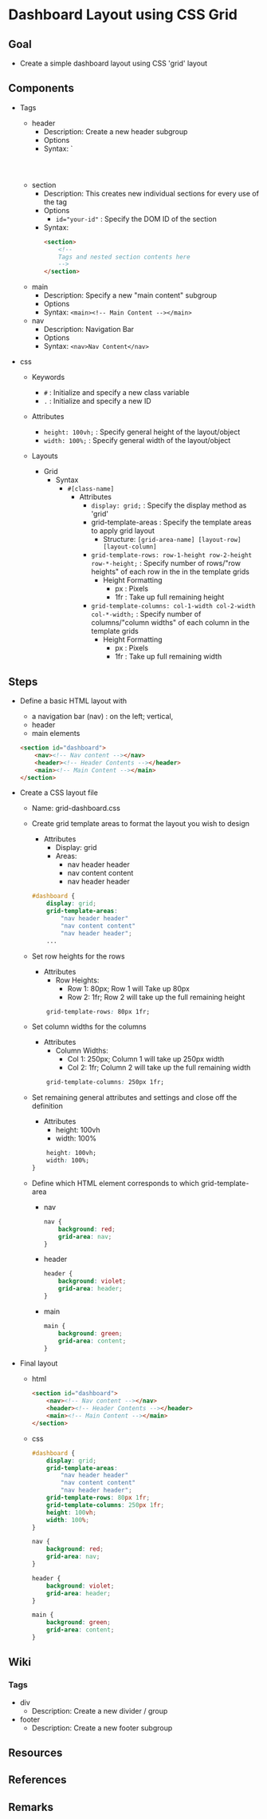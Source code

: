 # Dashboard Layout using CSS Grid

## Goal
+ Create a simple dashboard layout using CSS 'grid' layout

## Components
- Tags
    - header
        + Description: Create a new header subgroup
        - Options
        + Syntax: `<header><!-- Header Content --></header>
    - section
        + Description: This creates new individual sections for every use of the tag
        - Options
            + `id="your-id"` : Specify the DOM ID of the section
        - Syntax: 
            ```html
            <section>
                <!--
                Tags and nested section contents here
                -->
            </section>
            ```
    - main
        + Description: Specify a new "main content" subgroup
        - Options
        + Syntax: `<main><!-- Main Content --></main>`
    - nav
        + Description: Navigation Bar
        - Options
        + Syntax: `<nav>Nav Content</nav>`

- css
    - Keywords
        + `#` : Initialize and specify a new class variable
        + `.` : Initialize and specify a new ID

    - Attributes
        + `height: 100vh;` : Specify general height of the layout/object
        + `width: 100%;` : Specify general width of the layout/object

    - Layouts
        - Grid
            - Syntax
                - `#[class-name]`
                    - Attributes
                        + `display: grid;` : Specify the display method as 'grid'
                        - grid-template-areas : Specify the template areas to apply grid layout
                            - Structure: `[grid-area-name] [layout-row] [layout-column]`
                        - `grid-template-rows: row-1-height row-2-height row-*-height;` : Specify number of rows/"row heights" of each row in the in the template grids
                            - Height Formatting
                                + px : Pixels
                                + 1fr : Take up full remaining height
                        - `grid-template-columns: col-1-width col-2-width col-*-width;` : Specify number of columns/"column widths" of each column in the template grids
                            - Height Formatting
                                + px : Pixels
                                + 1fr : Take up full remaining width

## Steps
- Define a basic HTML layout with 
    + a navigation bar (nav) : on the left; vertical, 
    + header
    + main elements
    ```html
    <section id="dashboard">
        <nav><!-- Nav content --></nav>
        <header><!-- Header Contents --></header>
        <main><!-- Main Content --></main>
    </section>
    ```

- Create a CSS layout file
    + Name: grid-dashboard.css

    - Create grid template areas to format the layout you wish to design
        - Attributes
            + Display: grid
            - Areas:
                + nav header header
                + nav content content
                + nav header header
        ```css
        #dashboard {
            display: grid;
            grid-template-areas:
                "nav header header"
                "nav content content"
                "nav header header";
            ...
        ```

    - Set row heights for the rows
        - Attributes
            - Row Heights: 
                + Row 1: 80px; Row 1 will Take up 80px
                + Row 2: 1fr; Row 2 will take up the full remaining height
        ```css
            grid-template-rows: 80px 1fr;
        ```

    - Set column widths for the columns
        - Attributes
            - Column Widths: 
                + Col 1: 250px; Column 1 will take up 250px width
                + Col 2: 1fr; Column 2 will take up the full remaining width
        ```css
            grid-template-columns: 250px 1fr;
        ```

    - Set remaining general attributes and settings and close off the definition
        - Attributes
            + height: 100vh
            + width: 100%
        ```css
            height: 100vh;
            width: 100%;
        }
        ```

    - Define which HTML element corresponds to which grid-template-area
        - nav
            ```css
            nav {
                background: red;
                grid-area: nav;
            }
            ```
        - header
            ```css
            header {
                background: violet;
                grid-area: header;
            }
            ```
        - main
            ```css
            main {
                background: green;
                grid-area: content;
            }
            ```

- Final layout
    - html
        ```html
        <section id="dashboard">
            <nav><!-- Nav content --></nav>
            <header><!-- Header Contents --></header>
            <main><!-- Main Content --></main>
        </section>
        ```
    - css
        ```css
        #dashboard {
            display: grid;
            grid-template-areas:
                "nav header header"
                "nav content content"
                "nav header header";
            grid-template-rows: 80px 1fr;
            grid-template-columns: 250px 1fr;
            height: 100vh;
            width: 100%;
        }

        nav {
            background: red;
            grid-area: nav;
        }

        header {
            background: violet;
            grid-area: header;
        }

        main {
            background: green;
            grid-area: content;
        }
        ```

## Wiki

### Tags
- div
    + Description: Create a new divider / group
- footer
    + Description: Create a new footer subgroup

## Resources

## References

## Remarks
